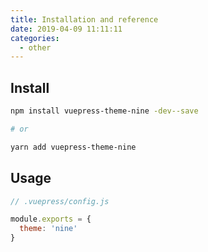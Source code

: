 ```yaml
---
title: Installation and reference
date: 2019-04-09 11:11:11
categories:
  - other
---
```


## Install

```bash
npm install vuepress-theme-nine -dev--save

# or

yarn add vuepress-theme-nine
```

## Usage

```javascript
// .vuepress/config.js

module.exports = {
  theme: 'nine'
}  
```
